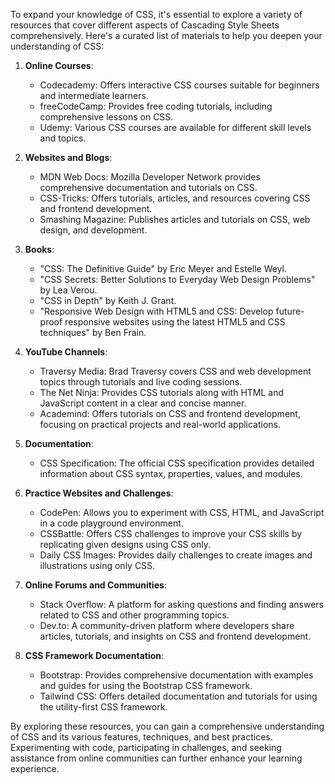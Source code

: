To expand your knowledge of CSS, it's essential to explore a variety of resources that cover different aspects of Cascading Style Sheets comprehensively. Here's a curated list of materials to help you deepen your understanding of CSS:

1. **Online Courses**:
   - Codecademy: Offers interactive CSS courses suitable for beginners and intermediate learners.
   - freeCodeCamp: Provides free coding tutorials, including comprehensive lessons on CSS.
   - Udemy: Various CSS courses are available for different skill levels and topics.

2. **Websites and Blogs**:
   - MDN Web Docs: Mozilla Developer Network provides comprehensive documentation and tutorials on CSS.
   - CSS-Tricks: Offers tutorials, articles, and resources covering CSS and frontend development.
   - Smashing Magazine: Publishes articles and tutorials on CSS, web design, and development.

3. **Books**:
   - "CSS: The Definitive Guide" by Eric Meyer and Estelle Weyl.
   - "CSS Secrets: Better Solutions to Everyday Web Design Problems" by Lea Verou.
   - "CSS in Depth" by Keith J. Grant.
   - "Responsive Web Design with HTML5 and CSS: Develop future-proof responsive websites using the latest HTML5 and CSS techniques" by Ben Frain.

4. **YouTube Channels**:
   - Traversy Media: Brad Traversy covers CSS and web development topics through tutorials and live coding sessions.
   - The Net Ninja: Provides CSS tutorials along with HTML and JavaScript content in a clear and concise manner.
   - Academind: Offers tutorials on CSS and frontend development, focusing on practical projects and real-world applications.

5. **Documentation**:
   - CSS Specification: The official CSS specification provides detailed information about CSS syntax, properties, values, and modules.

6. **Practice Websites and Challenges**:
   - CodePen: Allows you to experiment with CSS, HTML, and JavaScript in a code playground environment.
   - CSSBattle: Offers CSS challenges to improve your CSS skills by replicating given designs using CSS only.
   - Daily CSS Images: Provides daily challenges to create images and illustrations using only CSS.

7. **Online Forums and Communities**:
   - Stack Overflow: A platform for asking questions and finding answers related to CSS and other programming topics.
   - Dev.to: A community-driven platform where developers share articles, tutorials, and insights on CSS and frontend development.

8. **CSS Framework Documentation**:
   - Bootstrap: Provides comprehensive documentation with examples and guides for using the Bootstrap CSS framework.
   - Tailwind CSS: Offers detailed documentation and tutorials for using the utility-first CSS framework.

By exploring these resources, you can gain a comprehensive understanding of CSS and its various features, techniques, and best practices. Experimenting with code, participating in challenges, and seeking assistance from online communities can further enhance your learning experience.
